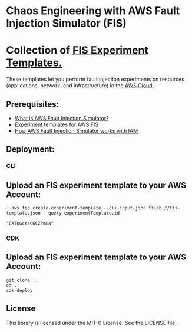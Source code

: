 Chaos Engineering with AWS Fault Injection Simulator (FIS) 
==========================================================

Collection of [FIS Experiment Templates.](https://docs.aws.amazon.com/fis/latest/userguide/experiment-templates.html)
========================================

These templates let you perform fault injection experiments on resources (applications, network, and infrastructure) in the [AWS Cloud](https://aws.amazon.com).

Prerequisites:
--------------

-   [What is AWS Fault Injection Simulator?](https://docs.aws.amazon.com/fis/latest/userguide/what-is.html)
-   [Experiment templates for AWS FIS](https://docs.aws.amazon.com/fis/latest/userguide/experiment-templates.html)
-   [How AWS Fault Injection Simulator works with IAM](https://docs.aws.amazon.com/fis/latest/userguide/security_iam_service-with-iam.html)


Deployment:
--------------

### CLI

Upload an FIS experiment template to your AWS Account:
-----------------------------------------------------

``` {.sourceCode .shell}
➜ aws fis create-experiment-template --cli-input-json fileb://fis-template.json --query experimentTemplate.id

"EXTQGczsC6CZPmHa"
```


### CDK

Upload an FIS experiment template to your AWS Account:
-----------------------------------------------------

``` {.sourceCode .shell}
git clone ..
cd ..
cdk deploy
```

## License

This library is licensed under the MIT-0 License. See the LICENSE file.



